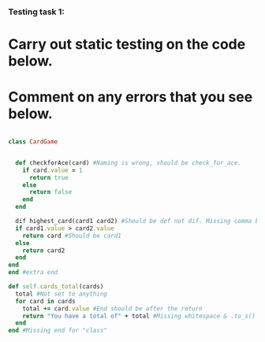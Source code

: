 ### Testing task 1:

# Carry out static testing on the code below.
# Comment on any errors that you see below.
```ruby

class CardGame


  def checkforAce(card) #Naming is wrong, should be check_for_ace.
    if card.value = 1
      return true
    else
      return false
    end
  end

  dif highest_card(card1 card2) #Should be def not dif. Missing comma between arguments.
  if card1.value > card2.value
    return card #Should be card1
  else
    return card2
  end
end
end #extra end

def self.cards_total(cards)
  total #Not set to anything
  for card in cards
    total += card.value #End should be after the return
    return "You have a total of" + total #Missing whitespace & .to_s() at the end of total
  end
end #Missing end for "class"
```

